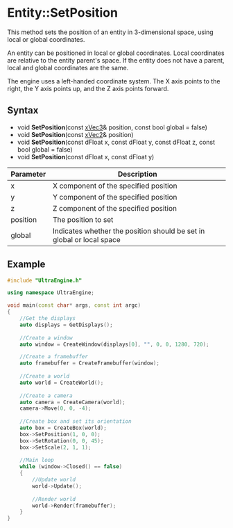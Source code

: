 # Entity::SetPosition

This method sets the position of an entity in 3-dimensional space, using local or global coordinates.

An entity can be positioned in local or global coordinates. Local coordinates are relative to the entity parent's space. If the entity does not have a parent, local and global coordinates are the same.

The engine uses a left-handed coordinate system. The X axis points to the right, the Y axis points up, and the Z axis points forward.

## Syntax

- void **SetPosition**(const [xVec3](xVec3.md)& position, const bool global = false) 
- void **SetPosition**(const [xVec2](xVec2.md)& position)
- void **SetPosition**(const dFloat x, const dFloat y, const dFloat z, const bool global = false) 
- void **SetPosition**(const dFloat x, const dFloat y)

| Parameter | Description |
| ------ | ------ |
| x | X component of the specified position |
| y | Y component of the specified position |
| z | Z component of the specified position |
| position | The position to set |
| global | Indicates whether the position should be set in global or local space |

## Example

```C++
#include "UltraEngine.h"

using namespace UltraEngine;

void main(const char* args, const int argc)
{
	//Get the displays
	auto displays = GetDisplays();
  
	//Create a window
	auto window = CreateWindow(displays[0], "", 0, 0, 1280, 720);

	//Create a framebuffer
	auto framebuffer = CreateFramebuffer(window);
    
	//Create a world
	auto world = CreateWorld();
    
	//Create a camera
	auto camera = CreateCamera(world);
	camera->Move(0, 0, -4);
  
	//Create box and set its orientation
	auto box = CreateBox(world);    
	box->SetPosition(1, 0, 0);
	box->SetRotation(0, 0, 45);
	box->SetScale(2, 1, 1);
  
	//Main loop
	while (window->Closed() == false)
	{
		//Update world
		world->Update();
		
		//Render world
		world->Render(framebuffer);
	}
}
```
